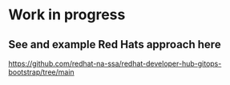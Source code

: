 # Work in progress

## See and example Red Hats approach here 
https://github.com/redhat-na-ssa/redhat-developer-hub-gitops-bootstrap/tree/main